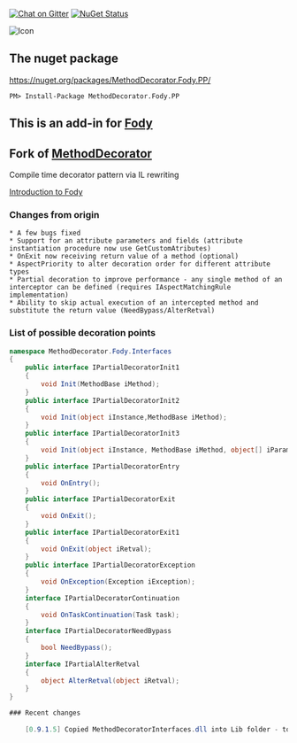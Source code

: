 [![Chat on Gitter](https://img.shields.io/gitter/room/fody/fody.svg?style=flat)](https://gitter.im/Fody/Fody)
[![NuGet Status](http://img.shields.io/nuget/v/MethodDecorator.Fody.svg?style=flat)](https://www.nuget.org/packages/MethodDecorator.Fody/)

![Icon](https://raw.github.com/Fody/MethodDecorator/master/Icons/package_icon.png)


## The nuget package

https://nuget.org/packages/MethodDecorator.Fody.PP/

    PM> Install-Package MethodDecorator.Fody.PP


## This is an add-in for [Fody](https://github.com/Fody/Fody/) 
## Fork of [MethodDecorator](https://github.com/Fody/MethodDecorator)

Compile time decorator pattern via IL rewriting

[Introduction to Fody](http://github.com/Fody/Fody/wiki/SampleUsage)

### Changes from origin

	* A few bugs fixed
	* Support for an attribute parameters and fields (attribute instantiation procedure now use GetCustomAtributes)
	* OnExit now receiving return value of a method (optional)
	* AspectPriority to alter decoration order for different attribute types
	* Partial decoration to improve performance - any single method of an interceptor can be defined (requires IAspectMatchingRule implementation)
	* Ability to skip actual execution of an intercepted method and substitute the return value (NeedBypass/AlterRetval)
	
### List of possible decoration points

```c#
namespace MethodDecorator.Fody.Interfaces
{
    public interface IPartialDecoratorInit1
    {
        void Init(MethodBase iMethod);
    }
    public interface IPartialDecoratorInit2
    {
        void Init(object iInstance,MethodBase iMethod);
    }
    public interface IPartialDecoratorInit3
    {
        void Init(object iInstance, MethodBase iMethod, object[] iParameters);
    }
    public interface IPartialDecoratorEntry
    {
        void OnEntry();
    }
    public interface IPartialDecoratorExit
    {
        void OnExit();
    }
    public interface IPartialDecoratorExit1
    {
        void OnExit(object iRetval);
    }
    public interface IPartialDecoratorException
    {
        void OnException(Exception iException);
    }
    interface IPartialDecoratorContinuation
    {
        void OnTaskContinuation(Task task);
    }
    interface IPartialDecoratorNeedBypass
    {
        bool NeedBypass();
    }
    interface IPartialAlterRetval
    {
        object AlterRetval(object iRetval);
    }
}

### Recent changes
	
	[0.9.1.5] Copied MethodDecoratorInterfaces.dll into Lib folder - to be added into project references when installing the package	
